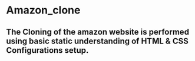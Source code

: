 # Amazon_clone

## The Cloning of the amazon website is performed using basic static understanding of HTML & CSS Configurations setup.

